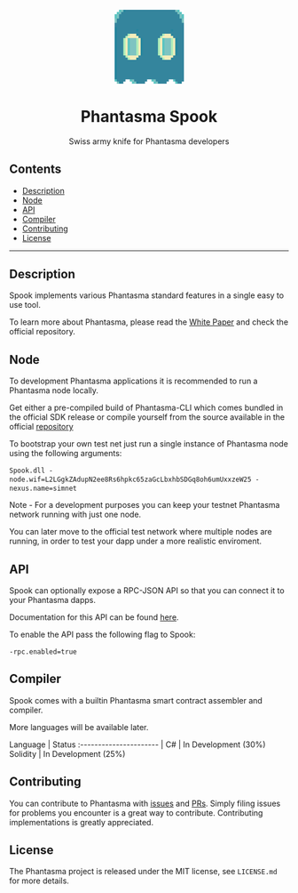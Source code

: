 <p align="center">
  <img
    src="/logo.png"
    width="125px"
  >
</p>

<h1 align="center">Phantasma Spook</h1>

<p align="center">
  Swiss army knife for Phantasma developers
</p>

## Contents

- [Description](#description)
- [Node](#node)
- [API](#api)
- [Compiler](#compiler)
- [Contributing](#contributing)
- [License](#license)

---

## Description

Spook implements various Phantasma standard features in a single easy to use tool.

To learn more about Phantasma, please read the [White Paper](https://phantasma.io/phantasma_whitepaper.pdf) and check the official repository.

## Node

To development Phantasma applications it is recommended to run a Phantasma node locally.

Get either a pre-compiled build of Phantasma-CLI which comes bundled in the official SDK release or compile yourself from the source available in the official [repository](https://github.com/phantasma-io/PhantasmaNode)

To bootstrap your own test net just run a single instance of Phantasma node using the following arguments:
```
Spook.dll -node.wif=L2LGgkZAdupN2ee8Rs6hpkc65zaGcLbxhbSDGq8oh6umUxxzeW25 -nexus.name=simnet
```

Note - For a development purposes you can keep your testnet Phantasma network running with just one node. 

You can later move to the official test network where multiple nodes are running, in order to test your dapp under a more realistic enviroment.

## API

Spook can optionally expose a RPC-JSON API so that you can connect it to your Phantasma dapps.

Documentation for this API can be found [here](/Docs).

To enable the API pass the following flag to Spook:

```
-rpc.enabled=true
```

## Compiler

Spook comes with a builtin Phantasma smart contract assembler and compiler. 

More languages will be available later.

Language 		| Status
:---------------------- | 
C# 		| In Development (30%) 
Solidity 		| In Development (25%) 


## Contributing

You can contribute to Phantasma with [issues](https://github.com/PhantasmaProtocol/PhantasmaChain/issues) and [PRs](https://github.com/PhantasmaProtocol/PhantasmaChain/pulls). Simply filing issues for problems you encounter is a great way to contribute. Contributing implementations is greatly appreciated.

## License

The Phantasma project is released under the MIT license, see `LICENSE.md` for more details.